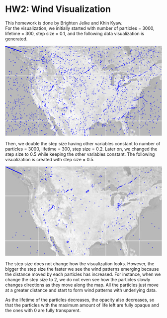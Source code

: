 # HW2: Wind Visualization


This homework is done by Brighten Jelke and Khin Kyaw.<br />
For the visualization, we initially  started with number of particles = 3000, lifetime = 300, step size = 0.1, and the following data visualization is generated. 

![alt text](https://github.com/bjelke/WindVis_HW2/blob/master/WindVis/WindVisImages/Screen%20Shot%202017-12-15%20at%206.58.05%20PM.png)

Then, we double the step size having other variables constant to number of particles = 3000, lifetime = 300, step size = 0.2. Later on, we changed the step size to 0.5 while keeping the other variables constant. The following visualization is created with step size = 0.5. 

![alt text](https://github.com/bjelke/WindVis_HW2/blob/master/WindVis/WindVisImages/Screen%20Shot%202017-12-15%20at%207.13.11%20PM.png)


The step size does not change how the visualization looks. However, the bigger the step size the faster we see the wind patterns emerging because the distance moved by each particles has increased. For instance, when we change the step size to 2, we do not even see how the particles slowly changes directions as they move along the map. All the particles just move at a greater distance and start to form wind patterns with underlying data. 

As the lifetime of the particles decreases, the opacity also decreases, so that the particles with the maximum amount of life left are fully opaque and the ones with 0 are fully transparent. 
